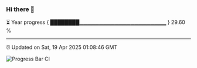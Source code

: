 ### Hi there 👋

⏳ Year progress { ████████▁▁▁▁▁▁▁▁▁▁▁▁▁▁▁▁▁▁▁▁▁▁ } 29.60 %

---

⏰ Updated on Sat, 19 Apr 2025 01:08:46 GMT

![Progress Bar CI](https://github.com/liununu/liununu/workflows/Progress%20Bar%20CI/badge.svg)
